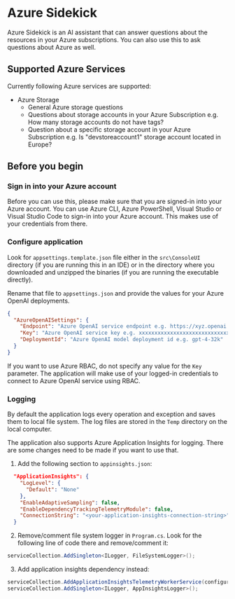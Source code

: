 # Azure Sidekick

Azure Sidekick is an AI assistant that can answer questions about the resources in your Azure subscriptions. 
You can also use this to ask questions about Azure as well.

## Supported Azure Services

Currently following Azure services are supported:
- Azure Storage
  - General Azure storage questions
  - Questions about storage accounts in your Azure Subscription e.g. How many storage accounts do not have tags?
  - Question about a specific storage account in your Azure Subscription e.g. Is "devstoreaccount1" storage account located in Europe?

## Before you begin

### Sign in into your Azure account
Before you can use this, please make sure that you are signed-in into your Azure account. You can use Azure CLI,
Azure PowerShell, Visual Studio or Visual Studio Code to sign-in into your Azure account. This makes use of your
credentials from there.

### Configure application
Look for `appsettings.template.json` file either in the `src\ConsoleUI` directory (if you are running this in an IDE)
or in the directory where you downloaded and unzipped the binaries (if you are running the executable directly).

Rename that file to `appsettings.json` and provide the values for your Azure OpenAI deployments.

```json
{
  "AzureOpenAISettings": {
    "Endpoint": "Azure OpenAI service endpoint e.g. https://xyz.openai.azure.com/>",
    "Key": "Azure OpenAI service key e.g. xxxxxxxxxxxxxxxxxxxxxxxxxxxxxxxx",
    "DeploymentId": "Azure OpenAI model deployment id e.g. gpt-4-32k"
  }
}
```

If you want to use Azure RBAC, do not specify any value for the `Key` parameter. The application will make use of your logged-in credentials
to connect to Azure OpenAI service using RBAC.

### Logging
By default the application logs every operation and exception and saves them to local file system.
The log files are stored in the `Temp` directory on the local computer.

The application also supports Azure Application Insights for logging.
There are some changes need to be made if you want to use that.

1. Add the following section to `appinsights.json`:

```json
  "ApplicationInsights": {
    "LogLevel": {
      "Default": "None"
    },
    "EnableAdaptiveSampling": false,
    "EnableDependencyTrackingTelemetryModule": false,
    "ConnectionString": "<your-application-insights-connection-string>"
  }
```

2. Remove/comment file system logger in `Program.cs`. Look for the following line of code there and remove/comment it:

```csharp
serviceCollection.AddSingleton<ILogger, FileSystemLogger>();
```

3. Add application insights dependency instead:

```csharp
serviceCollection.AddApplicationInsightsTelemetryWorkerService(configuration);
serviceCollection.AddSingleton<ILogger, AppInsightsLogger>();
```
